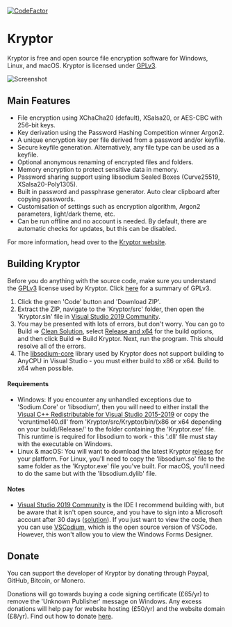 [![CodeFactor](https://www.codefactor.io/repository/github/kryptor-software/kryptor/badge)](https://www.codefactor.io/repository/github/kryptor-software/kryptor)

# Kryptor

Kryptor is free and open source file encryption software for Windows, Linux, and macOS. Kryptor is licensed under [GPLv3](https://github.com/Kryptor-Software/Kryptor/blob/master/LICENSE).

![Screenshot](https://kryptor.co.uk/Screenshots/File%20Encryption.gif)

## Main Features

- File encryption using XChaCha20 (default), XSalsa20, or AES-CBC with 256-bit keys.
- Key derivation using the Password Hashing Competition winner Argon2.
- A unique encryption key per file derived from a password and/or keyfile.
- Secure keyfile generation. Alternatively, any file type can be used as a keyfile.
- Optional anonymous renaming of encrypted files and folders.
- Memory encryption to protect sensitive data in memory.
- Password sharing support using libsodium Sealed Boxes (Curve25519, XSalsa20-Poly1305).
- Built in password and passphrase generator. Auto clear clipboard after copying passwords.
- Customisation of settings such as encryption algorithm, Argon2 parameters, light/dark theme, etc.
- Can be run offline and no account is needed. By default, there are automatic checks for updates, but this can be disabled.

For more information, head over to the [Kryptor website](https://kryptor.co.uk).

## Building Kryptor

Before you do anything with the source code, make sure you understand the [GPLv3](https://www.gnu.org/licenses/gpl-3.0.en.html) license used by Kryptor. Click [here](https://tldrlegal.com/license/gnu-general-public-license-v3-(gpl-3)) for a summary of GPLv3.

1. Click the green 'Code' button and 'Download ZIP'.
2. Extract the ZIP, navigate to the 'Kryptor/src' folder, then open the 'Kryptor.sln' file in [Visual Studio 2019 Community](https://visualstudio.microsoft.com/vs/community/).
3. You may be presented with lots of errors, but don't worry. You can go to Build => [Clean Solution](https://docs.microsoft.com/en-us/visualstudio/ide/building-and-cleaning-projects-and-solutions-in-visual-studio?view=vs-2019), select [Release and x64](https://docs.microsoft.com/en-us/cpp/build/working-with-project-properties?view=vs-2019) for the build options, and then click Build => Build Kryptor. Next, run the program. This should resolve all of the errors.
4. The [libsodium-core](https://github.com/tabrath/libsodium-core/issues/44) library used by Kryptor does not support building to AnyCPU in Visual Studio - you must either build to x86 or x64. Build to x64 when possible.

#### Requirements
- Windows: If you encounter any unhandled exceptions due to 'Sodium.Core' or 'libsodium', then you will need to either install the [Visual C++ Redistributable for Visual Studio 2015-2019](https://support.microsoft.com/en-us/help/2977003/the-latest-supported-visual-c-downloads) or copy the 'vcruntime140.dll' from 'Kryptor/src/Kryptor/bin/(x86 or x64 depending on your build)/Release/' to the folder containing the 'Kryptor.exe' file. This runtime is required for libsodium to work - this '.dll' file must stay with the executable on Windows.
- Linux & macOS: You will want to download the latest Kryptor [release](https://kryptor.co.uk/Downloads.html) for your platform. For Linux, you'll need to copy the 'libsodium.so' file to the same folder as the 'Kryptor.exe' file you've built. For macOS, you'll need to do the same but with the 'libsodium.dylib' file.

#### Notes
- [Visual Studio 2019 Community](https://visualstudio.microsoft.com/vs/community/) is the IDE I recommend building with, but be aware that it isn't open source, and you have to sign into a Microsoft account after 30 days ([solution](https://github.com/beatcracker/VSCELicense)). If you just want to view the code, then you can use [VSCodium](https://vscodium.com/), which is the open source version of VSCode. However, this won't allow you to view the Windows Forms Designer.

## Donate

You can support the developer of Kryptor by donating through Paypal, GitHub, Bitcoin, or Monero.

Donations will go towards buying a code signing certificate (£65/yr) to remove the 'Unknown Publisher' message on Windows. Any excess donations will help pay for website hosting (£50/yr) and the website domain (£8/yr). Find out how to donate [here](https://kryptor.co.uk/Donate.html).
